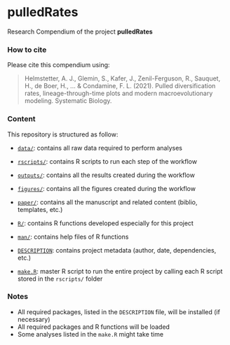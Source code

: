 <!-- README.md is generated from README.Rmd. Please edit that file -->

# pulledRates

<!-- badges: start -->
<!-- badges: end -->

Research Compendium of the project **pulledRates**

### How to cite

Please cite this compendium using:

> Helmstetter, A. J., Glemin, S., Kafer, J., Zenil-Ferguson, R., Sauquet, H., de Boer, H., ... & Condamine, F. L. (2021). Pulled diversification rates, lineage-through-time plots and modern macroevolutionary modeling. Systematic Biology.

### Content

This repository is structured as follow:

-   [`data/`](https://github.com/ajhelmstetter/pulledRates/tree/master/data):
    contains all raw data required to perform analyses

-   [`rscripts/`](https://github.com/ajhelmstetter/pulledRates/tree/master/rscripts/):
    contains R scripts to run each step of the workflow

-   [`outputs/`](https://github.com/ajhelmstetter/pulledRates/tree/master/outputs):
    contains all the results created during the workflow

-   [`figures/`](https://github.com/ajhelmstetter/pulledRates/tree/master/figures):
    contains all the figures created during the workflow

-   [`paper/`](https://github.com/ajhelmstetter/pulledRates/tree/master/paper):
    contains all the manuscript and related content (biblio, templates,
    etc.)

-   [`R/`](https://github.com/ajhelmstetter/pulledRates/tree/master/R):
    contains R functions developed especially for this project

-   [`man/`](https://github.com/ajhelmstetter/pulledRates/tree/master/man):
    contains help files of R functions

-   [`DESCRIPTION`](https://github.com/ajhelmstetter/pulledRates/tree/master/DESCRIPTION):
    contains project metadata (author, date, dependencies, etc.)

-   [`make.R`](https://github.com/ajhelmstetter/pulledRates/tree/master/make.R):
    master R script to run the entire project by calling each R script
    stored in the `rscripts/` folder

### Notes

-   All required packages, listed in the `DESCRIPTION` file, will be
    installed (if necessary)
-   All required packages and R functions will be loaded
-   Some analyses listed in the `make.R` might take time

